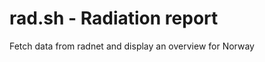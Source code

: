 rad.sh - Radiation report
=========================

Fetch data from radnet and display an overview for Norway
